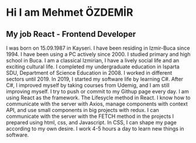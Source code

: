 # Hi I am Mehmet ÖZDEMİR

## My job React - Frontend Developer

I was born on 15.09.1987 in Kayseri. I have
been residing in Izmir-Buca since 1994. I
have been using a PC actively since 2000. I
studied primary and high school in Buca. I
am a classical Izmirian, I have a lively social
life and an exciting cultural life. I completed
my undergraduate education in Isparta SDU,
Department of Science Education in 2008. I
worked in different sectors until 2019. In
2019, I started my software life by learning
C#. After C#, I improved myself by taking
courses from Udemig, and I am still
improving myself. I try to push or commit to
my Githup page every day. I am using React
as the framework. The Lifesycle method in
React. I know how to communicate with the
server with Axios, manage components with
context API, and use small components in
big projects with redux. I can communicate
with the server with the FETCH method in
the projects I prepared using html, css, and
Javascript. In CSS, I can shape my page
according to my own desire. I work 4-5
hours a day to learn new things in software.
